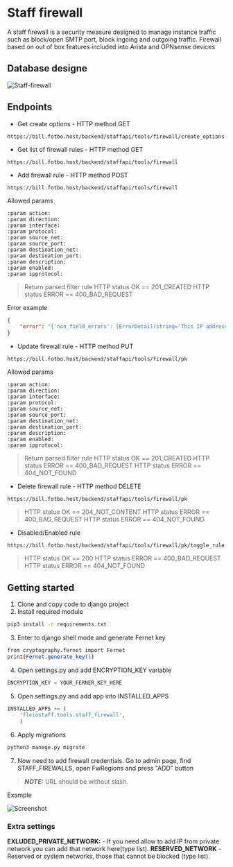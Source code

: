 # Staff firewall

A staff firewall is a security measure designed to manage instance traffic such as block/open SMTP port, block ingoing and outgoing traffic.
Firewall based on out of box features included into Arista and OPNsense devices
## Database designe

![Staff-firewall](https://github.com/fotbo/billing-tools-module/assets/124665380/0b89d728-f688-4ff3-8a63-e33c1431f30f)

## Endpoints
* Get create options - HTTP method GET

```
https://bill.fotbo.host/backend/staffapi/tools/firewall/create_options
```

* Get list of firewall rules - HTTP method GET

```
https://bill.fotbo.host/backend/staffapi/tools/firewall
```
* Add firewall rule - HTTP method POST
```
https://bill.fotbo.host/backend/staffapi/tools/firewall
```

Allowed params

```
:param action:
:param direction:
:param interface:
:param protocol:
:param source_net:
:param source_port:
:param destination_net:
:param destination_port:
:param description:
:param enabled:
:param ipprotocol:
```
>Return parsed filter rule
>HTTP status OK == 201_CREATED
>HTTP status ERROR == 400_BAD_REQUEST

Error example

```json
{
    "error": "{'non_field_errors': [ErrorDetail(string='This IP address is not allowed to be added to the firewall.', code='invalid')]}"
}
```

* Update firewall rule - HTTP method PUT
```
https://bill.fotbo.host/backend/staffapi/tools/firewall/pk
```

Allowed params

```
:param action:
:param direction:
:param interface:
:param protocol:
:param source_net:
:param source_port:
:param destination_net:
:param destination_port:
:param description:
:param enabled:
:param ipprotocol:
```
>Return parsed filter rule
>HTTP status OK == 201_CREATED
>HTTP status ERROR == 400_BAD_REQUEST
>HTTP status ERROR == 404_NOT_FOUND

* Delete firewall rule - HTTP method DELETE
```
https://bill.fotbo.host/backend/staffapi/tools/firewall/pk
```
>HTTP status OK == 204_NOT_CONTENT
>HTTP status ERROR == 400_BAD_REQUEST
>HTTP status ERROR == 404_NOT_FOUND

* Disabled/Enabled rule
```
https://bill.fotbo.host/backend/staffapi/tools/firewall/pk/toggle_rule
```
>HTTP status OK == 200
>HTTP status ERROR == 400_BAD_REQUEST
>HTTP status ERROR == 404_NOT_FOUND

## Getting started

1) Clone and copy code to django project
2) Install required module
```bash
pip3 install -r requirements.txt
```
3) Enter to django shell mode and generate Fernet key
```bash
from cryptography.fernet import Fernet
print(Fernet.generate_key())
```
4) Open settings.py and add ENCRYPTION_KEY variable
```python
ENCRYPTION_KEY = YOUR_FERNER_KEY_HERE
```
5) Open settings.py and add app into INSTALLED_APPS
```python
INSTALLED_APPS += (
    'fleiostaff.tools.staff_firewall',
    )
```
6) Apply migrations
```python
python3 manege.py migrate
```
7) Now need to add firewall credentials. Go to admin page, find STAFF_FIREWALLS, open FwRegions and press "ADD" button
> **_NOTE:_**  URL should be without slash.

Example

![Screenshot](https://github.com/fotbo/billing-tools-module/assets/124665380/050d5628-4233-40ca-936a-3f6c379fc5b8)

### Extra settings
**EXLUDED_PRIVATE_NETWORK:** - If you need allow to add IP from private network you can add that network here(type list).
**RESERVED_NETWORK** - Reserved or system networks, those that cannot be blocked (type list).
